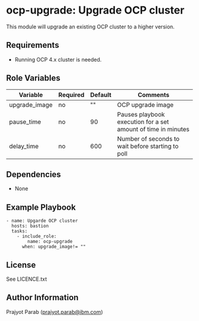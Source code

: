 ocp-upgrade: Upgrade OCP cluster
=========

This module will upgrade an existing OCP cluster to a higher version.

Requirements
------------

 - Running OCP 4.x cluster is needed.

Role Variables
--------------

| Variable      | Required | Default | Comments                                                      |
|---------------|----------|---------|---------------------------------------------------------------|
| upgrade_image | no       | ""      | OCP upgrade image                                             |
| pause_time    | no       | 90      | Pauses playbook execution for a set amount of time in minutes |
| delay_time    | no       | 600     | Number of seconds to wait before starting to poll             |

Dependencies
------------

 - None

Example Playbook
----------------

    - name: Upgarde OCP cluster
      hosts: bastion
      tasks:
        - include_role:
            name: ocp-upgrade
          when: upgrade_image!= ""

License
-------

See LICENCE.txt

Author Information
------------------

Prajyot Parab (prajyot.parab@ibm.com)

